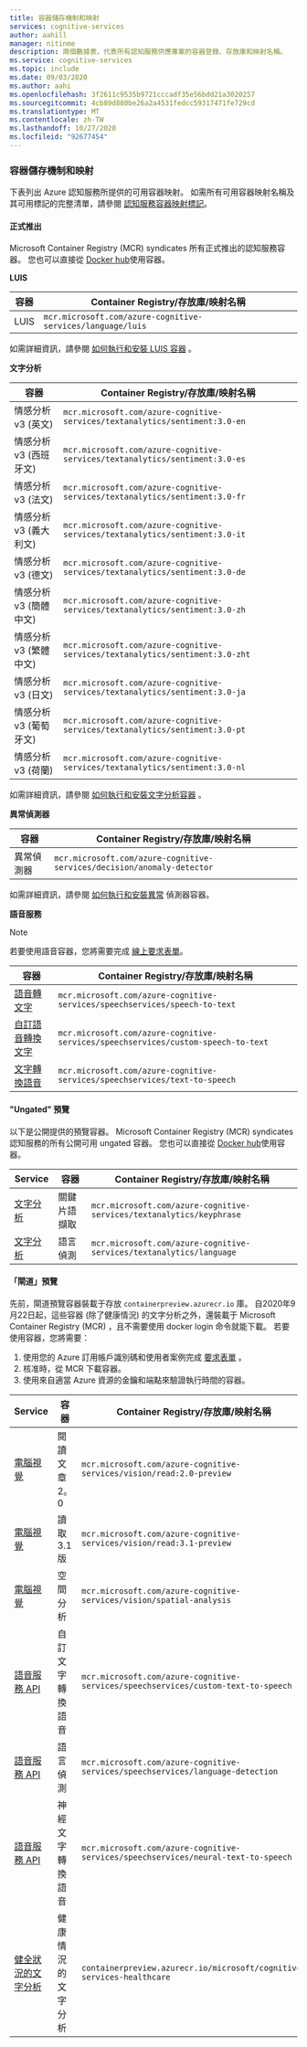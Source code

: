 ```yaml
---
title: 容器儲存機制和映射
services: cognitive-services
author: aahill
manager: nitinme
description: 兩個數據表，代表所有認知服務供應專案的容器登錄、存放庫和映射名稱。
ms.service: cognitive-services
ms.topic: include
ms.date: 09/03/2020
ms.author: aahi
ms.openlocfilehash: 3f2611c9535b9721cccadf35e56bdd21a3020257
ms.sourcegitcommit: 4cb89d880be26a2a4531fedcc59317471fe729cd
ms.translationtype: MT
ms.contentlocale: zh-TW
ms.lasthandoff: 10/27/2020
ms.locfileid: "92677454"
---
```

### <a name="container-repositories-and-images"></a>容器儲存機制和映射

下表列出 Azure 認知服務所提供的可用容器映射。 如需所有可用容器映射名稱及其可用標記的完整清單，請參閱 [認知服務容器映射標記](../container-image-tags.md)。 

#### <a name="generally-available"></a>正式推出 

Microsoft Container Registry (MCR) syndicates 所有正式推出的認知服務容器。 您也可以直接從 [Docker hub](https://hub.docker.com/_/microsoft-azure-cognitive-services)使用容器。

**LUIS**

| 容器 | Container Registry/存放庫/映射名稱 |
|--|--|
| LUIS | `mcr.microsoft.com/azure-cognitive-services/language/luis` |

如需詳細資訊，請參閱 [如何執行和安裝 LUIS 容器](../../LUIS/luis-container-howto.md) 。

**文字分析**

| 容器 | Container Registry/存放庫/映射名稱 |
|--|--|
| 情感分析 v3 (英文)  | `mcr.microsoft.com/azure-cognitive-services/textanalytics/sentiment:3.0-en` |
| 情感分析 v3 (西班牙文)  | `mcr.microsoft.com/azure-cognitive-services/textanalytics/sentiment:3.0-es` |
| 情感分析 v3 (法文)  | `mcr.microsoft.com/azure-cognitive-services/textanalytics/sentiment:3.0-fr` |
| 情感分析 v3 (義大利文)  | `mcr.microsoft.com/azure-cognitive-services/textanalytics/sentiment:3.0-it` |
| 情感分析 v3 (德文)  | `mcr.microsoft.com/azure-cognitive-services/textanalytics/sentiment:3.0-de` |
| 情感分析 v3 (簡體中文)  | `mcr.microsoft.com/azure-cognitive-services/textanalytics/sentiment:3.0-zh` |
| 情感分析 v3 (繁體中文)  | `mcr.microsoft.com/azure-cognitive-services/textanalytics/sentiment:3.0-zht` |
| 情感分析 v3 (日文)  | `mcr.microsoft.com/azure-cognitive-services/textanalytics/sentiment:3.0-ja` |
| 情感分析 v3 (葡萄牙文)  | `mcr.microsoft.com/azure-cognitive-services/textanalytics/sentiment:3.0-pt` |
| 情感分析 v3 (荷蘭)  | `mcr.microsoft.com/azure-cognitive-services/textanalytics/sentiment:3.0-nl` |

如需詳細資訊，請參閱 [如何執行和安裝文字分析容器](../../text-analytics/how-tos/text-analytics-how-to-install-containers.md) 。

**異常偵測器** 

| 容器 | Container Registry/存放庫/映射名稱 |
|--|--|
| 異常偵測器 | `mcr.microsoft.com/azure-cognitive-services/decision/anomaly-detector` |

如需詳細資訊，請參閱 [如何執行和安裝異常](../../anomaly-detector/anomaly-detector-container-howto.md) 偵測器容器。

**語音服務**

> [!NOTE]
> 若要使用語音容器，您將需要完成 [線上要求表單](https://aka.ms/csgate)。

| 容器 | Container Registry/存放庫/映射名稱 |
|--|--|
| [語音轉文字](../../speech-service/speech-container-howto.md?tab=stt) | `mcr.microsoft.com/azure-cognitive-services/speechservices/speech-to-text` |
| [自訂語音轉換文字](../../speech-service/speech-container-howto.md?tab=cstt) | `mcr.microsoft.com/azure-cognitive-services/speechservices/custom-speech-to-text` |
| [文字轉換語音](../../speech-service/speech-container-howto.md?tab=tts) | `mcr.microsoft.com/azure-cognitive-services/speechservices/text-to-speech` |

#### <a name="ungated-preview"></a>"Ungated" 預覽 

以下是公開提供的預覽容器。 Microsoft Container Registry (MCR) syndicates 認知服務的所有公開可用 ungated 容器。 您也可以直接從 [Docker hub](https://hub.docker.com/_/microsoft-azure-cognitive-services)使用容器。

| Service | 容器 | Container Registry/存放庫/映射名稱 |
|--|--|--|
| [文字分析](../../text-analytics/how-tos/text-analytics-how-to-install-containers.md) | 關鍵片語擷取 | `mcr.microsoft.com/azure-cognitive-services/textanalytics/keyphrase` |
| [文字分析](../../text-analytics/how-tos/text-analytics-how-to-install-containers.md) | 語言偵測 | `mcr.microsoft.com/azure-cognitive-services/textanalytics/language` |


#### <a name="gated-preview"></a>「閘道」預覽

先前，閘道預覽容器裝載于存放 `containerpreview.azurecr.io` 庫。 自2020年9月22日起，這些容器 (除了健康情況) 的文字分析之外，還裝載于 Microsoft Container Registry (MCR) ，且不需要使用 docker login 命令就能下載。 若要使用容器，您將需要：

1. 使用您的 Azure 訂用帳戶識別碼和使用者案例完成 [要求表單](https://aka.ms/csgate) 。 
2. 核准時，從 MCR 下載容器。 
3. 使用來自適當 Azure 資源的金鑰和端點來驗證執行時間的容器。 

| Service | 容器 | Container Registry/存放庫/映射名稱 |
|--|--|--|
| [電腦視覺](../../Computer-vision/computer-vision-how-to-install-containers.md) | 閱讀文章2。0 | `mcr.microsoft.com/azure-cognitive-services/vision/read:2.0-preview` |
| [電腦視覺](../../Computer-vision/computer-vision-how-to-install-containers.md) | 讀取3.1 版 | `mcr.microsoft.com/azure-cognitive-services/vision/read:3.1-preview` |
| [電腦視覺](https://docs.microsoft.com/azure/cognitive-services/computer-vision/spatial-analysis-container) | 空間分析 | `mcr.microsoft.com/azure-cognitive-services/vision/spatial-analysis` |
| [語音服務 API](../../speech-service/speech-container-howto.md?tab=ctts) | 自訂文字轉換語音 | `mcr.microsoft.com/azure-cognitive-services/speechservices/custom-text-to-speech` |
| [語音服務 API](../../speech-service/speech-container-howto.md?tab=lid) | 語言偵測 | `mcr.microsoft.com/azure-cognitive-services/speechservices/language-detection` |
| [語音服務 API](../../speech-service/speech-container-howto.md?tab=ntts) | 神經文字轉換語音 | `mcr.microsoft.com/azure-cognitive-services/speechservices/neural-text-to-speech` |
| [健全狀況的文字分析](../../text-analytics/how-tos/text-analytics-how-to-install-containers.md?tabs=health) | 健康情況的文字分析 | `containerpreview.azurecr.io/microsoft/cognitive-services-healthcare` |

